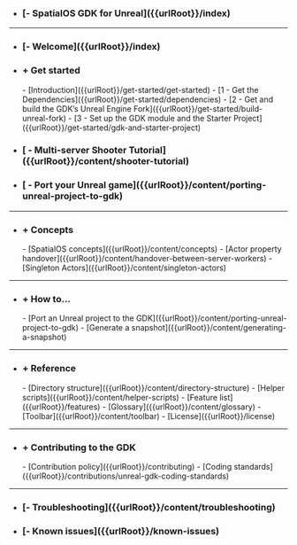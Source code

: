 - <h3>[- SpatialOS GDK for Unreal]({{urlRoot}}/index)</h3>

 ***

- <h3>[- Welcome]({{urlRoot}}/index)</h3>

- <h3>+ Get started</h3>
    - [Introduction]({{urlRoot}}/get-started/get-started)
    - [1 - Get the Dependencies]({{urlRoot}}/get-started/dependencies)
    - [2 - Get and build the GDK’s Unreal Engine Fork]({{urlRoot}}/get-started/build-unreal-fork)
    - [3 - Set up the GDK module and the Starter Project]({{urlRoot}}/get-started/gdk-and-starter-project)
- <h3> [ - Multi-server Shooter Tutorial]({{urlRoot}}/content/shooter-tutorial)</h3>
- <h3> [ - Port your Unreal game]({{urlRoot}}/content/porting-unreal-project-to-gdk)</h3>

 ***
- <h3>+ Concepts</h3>
    - [SpatialOS concepts]({{urlRoot}}/content/concepts)
    - [Actor property handover]({{urlRoot}}/content/handover-between-server-workers)
    - [Singleton Actors]({{urlRoot}}/content/singleton-actors)

 ***
- <h3>+ How to...</h3>
    - [Port an Unreal project to the GDK]({{urlRoot}}/content/porting-unreal-project-to-gdk)
    - [Generate a snapshot]({{urlRoot}}/content/generating-a-snapshot)

 ***
- <h3>+ Reference</h3>
    - [Directory structure]({{urlRoot}}/content/directory-structure)
    - [Helper scripts]({{urlRoot}}/content/helper-scripts)
    - [Feature list]({{urlRoot}}/features)
    - [Glossary]({{urlRoot}}/content/glossary)
    - [Toolbar]({{urlRoot}}/content/toolbar)
    - [License]({{urlRoot}}/license)

 ***
- <h3>+ Contributing to the GDK</h3>
    - [Contribution policy]({{urlRoot}}/contributing)
    - [Coding standards]({{urlRoot}}/contributions/unreal-gdk-coding-standards)

 ***
- <h3>[- Troubleshooting]({{urlRoot}}/content/troubleshooting)</h3>
- <h3>[- Known issues]({{urlRoot}}/known-issues)</h3>
